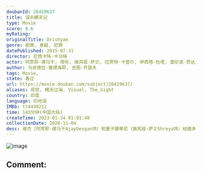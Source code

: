 ```yaml
---
doubanId: 26419637
title: 误杀瞒天记
type: Movie
score: 8.6
myRating: 
originalTitle: Drishyam
genre: 剧情, 悬疑, 犯罪
datePublished: 2015-07-31
director: 尼西卡特·卡马特
actor: 阿贾耶·德乌干, 塔布, 施芮娅·萨兰, 拉贾特·卡普尔, 伊西塔·杜塔, 莫伦诺·贾达夫, 皮拉桑纳·凯特卡尔, 尤盖莎·索南, 帕拉斯莫什·帕拉布, 瑞瑟·查达哈
author: 乌皮德拉·塞德海耶, 吉图·乔瑟夫
tags: Movie, 
state: 看过
url: https://movie.douban.com/subject/26419637/
aliases: 视觉, 瞒天过海, Visual, The_Sight
country: 印度
language: 印地语
IMDb: tt4430212
time: 143分钟(中国大陆)
createTime: 2023-01-24 01:01:48
collectionDate: 2020-11-04
desc: 维杰（阿贾耶·德乌干AjayDevgan饰）和妻子娜蒂尼（施芮娅·萨兰Shreya饰）结婚多年，将两个女儿安久（伊西塔·杜塔IshitaDutta饰）和安努（莫伦诺·贾达夫Mruna...
---
```


![image](p2870295964.jpg)

Comment: 
---

